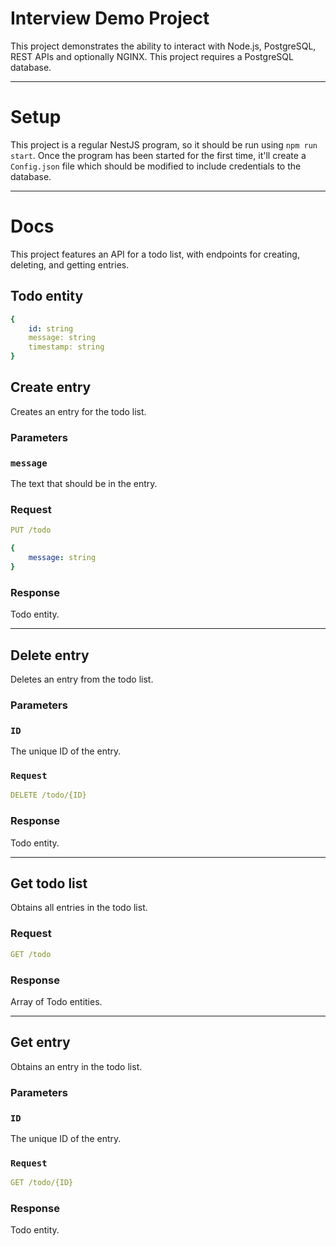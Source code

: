 # Interview Demo Project

This project demonstrates the ability to interact with Node.js, PostgreSQL, REST APIs and optionally NGINX. This project requires a PostgreSQL database.


---


# Setup

This project is a regular NestJS program, so it should be run using ```npm run start```. Once the program has been started for the first time, it'll create a `Config.json` file which should be modified to include credentials to the database.


---



# Docs
This project features an API for a todo list, with endpoints for creating, deleting, and getting entries.

## Todo entity
```yaml
{
    id: string
    message: string
    timestamp: string
}
```



## Create entry
Creates an entry for the todo list.


### Parameters

### **`message`**
The text that should be in the entry.


### Request
```yaml
PUT /todo

{
    message: string
}
```


### Response
Todo entity.


---


## Delete entry
Deletes an entry from the todo list.


### Parameters

### **`ID`**
The unique ID of the entry.


### **`Request`**
```yaml
DELETE /todo/{ID}
```


### Response
Todo entity.


---


## Get todo list
Obtains all entries in the todo list.


### Request
```yaml
GET /todo
```


### Response
Array of Todo entities.


---


## Get entry
Obtains an entry in the todo list.


### Parameters

### **`ID`**
The unique ID of the entry.


### **`Request`**
```yaml
GET /todo/{ID}
```


### Response
Todo entity.